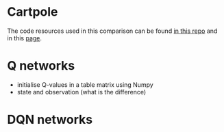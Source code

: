 # Cartpole
The code resources used in this comparison can be found [in this repo](https://github.com/UoA-RL/Gym/tree/master/Q-Learning) and in this [page](https://github.com/UoA-RL/UoA-RL.github.io/blob/master/Code_Comparison/QNetwork_comparison.md). 


# Q networks
- initialise Q-values in a table matrix using Numpy
- state and observation (what is the difference)


# DQN networks

